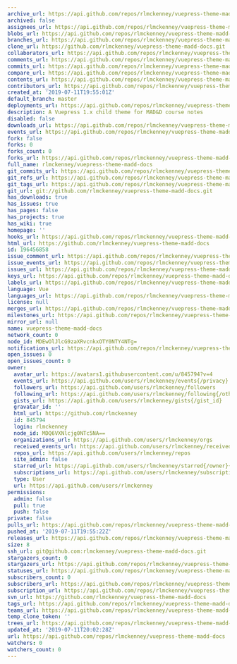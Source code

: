 ```yaml
---
archive_url: https://api.github.com/repos/rlmckenney/vuepress-theme-madd-docs/{archive_format}{/ref}
archived: false
assignees_url: https://api.github.com/repos/rlmckenney/vuepress-theme-madd-docs/assignees{/user}
blobs_url: https://api.github.com/repos/rlmckenney/vuepress-theme-madd-docs/git/blobs{/sha}
branches_url: https://api.github.com/repos/rlmckenney/vuepress-theme-madd-docs/branches{/branch}
clone_url: https://github.com/rlmckenney/vuepress-theme-madd-docs.git
collaborators_url: https://api.github.com/repos/rlmckenney/vuepress-theme-madd-docs/collaborators{/collaborator}
comments_url: https://api.github.com/repos/rlmckenney/vuepress-theme-madd-docs/comments{/number}
commits_url: https://api.github.com/repos/rlmckenney/vuepress-theme-madd-docs/commits{/sha}
compare_url: https://api.github.com/repos/rlmckenney/vuepress-theme-madd-docs/compare/{base}...{head}
contents_url: https://api.github.com/repos/rlmckenney/vuepress-theme-madd-docs/contents/{+path}
contributors_url: https://api.github.com/repos/rlmckenney/vuepress-theme-madd-docs/contributors
created_at: '2019-07-11T19:55:01Z'
default_branch: master
deployments_url: https://api.github.com/repos/rlmckenney/vuepress-theme-madd-docs/deployments
description: A Vuepress 1.x child theme for MAD&D course notes
disabled: false
downloads_url: https://api.github.com/repos/rlmckenney/vuepress-theme-madd-docs/downloads
events_url: https://api.github.com/repos/rlmckenney/vuepress-theme-madd-docs/events
fork: false
forks: 0
forks_count: 0
forks_url: https://api.github.com/repos/rlmckenney/vuepress-theme-madd-docs/forks
full_name: rlmckenney/vuepress-theme-madd-docs
git_commits_url: https://api.github.com/repos/rlmckenney/vuepress-theme-madd-docs/git/commits{/sha}
git_refs_url: https://api.github.com/repos/rlmckenney/vuepress-theme-madd-docs/git/refs{/sha}
git_tags_url: https://api.github.com/repos/rlmckenney/vuepress-theme-madd-docs/git/tags{/sha}
git_url: git://github.com/rlmckenney/vuepress-theme-madd-docs.git
has_downloads: true
has_issues: true
has_pages: false
has_projects: true
has_wiki: true
homepage: ''
hooks_url: https://api.github.com/repos/rlmckenney/vuepress-theme-madd-docs/hooks
html_url: https://github.com/rlmckenney/vuepress-theme-madd-docs
id: 196456858
issue_comment_url: https://api.github.com/repos/rlmckenney/vuepress-theme-madd-docs/issues/comments{/number}
issue_events_url: https://api.github.com/repos/rlmckenney/vuepress-theme-madd-docs/issues/events{/number}
issues_url: https://api.github.com/repos/rlmckenney/vuepress-theme-madd-docs/issues{/number}
keys_url: https://api.github.com/repos/rlmckenney/vuepress-theme-madd-docs/keys{/key_id}
labels_url: https://api.github.com/repos/rlmckenney/vuepress-theme-madd-docs/labels{/name}
language: Vue
languages_url: https://api.github.com/repos/rlmckenney/vuepress-theme-madd-docs/languages
license: null
merges_url: https://api.github.com/repos/rlmckenney/vuepress-theme-madd-docs/merges
milestones_url: https://api.github.com/repos/rlmckenney/vuepress-theme-madd-docs/milestones{/number}
mirror_url: null
name: vuepress-theme-madd-docs
network_count: 0
node_id: MDEwOlJlcG9zaXRvcnkxOTY0NTY4NTg=
notifications_url: https://api.github.com/repos/rlmckenney/vuepress-theme-madd-docs/notifications{?since,all,participating}
open_issues: 0
open_issues_count: 0
owner:
  avatar_url: https://avatars1.githubusercontent.com/u/845794?v=4
  events_url: https://api.github.com/users/rlmckenney/events{/privacy}
  followers_url: https://api.github.com/users/rlmckenney/followers
  following_url: https://api.github.com/users/rlmckenney/following{/other_user}
  gists_url: https://api.github.com/users/rlmckenney/gists{/gist_id}
  gravatar_id: ''
  html_url: https://github.com/rlmckenney
  id: 845794
  login: rlmckenney
  node_id: MDQ6VXNlcjg0NTc5NA==
  organizations_url: https://api.github.com/users/rlmckenney/orgs
  received_events_url: https://api.github.com/users/rlmckenney/received_events
  repos_url: https://api.github.com/users/rlmckenney/repos
  site_admin: false
  starred_url: https://api.github.com/users/rlmckenney/starred{/owner}{/repo}
  subscriptions_url: https://api.github.com/users/rlmckenney/subscriptions
  type: User
  url: https://api.github.com/users/rlmckenney
permissions:
  admin: false
  pull: true
  push: false
private: false
pulls_url: https://api.github.com/repos/rlmckenney/vuepress-theme-madd-docs/pulls{/number}
pushed_at: '2019-07-11T19:55:22Z'
releases_url: https://api.github.com/repos/rlmckenney/vuepress-theme-madd-docs/releases{/id}
size: 8
ssh_url: git@github.com:rlmckenney/vuepress-theme-madd-docs.git
stargazers_count: 0
stargazers_url: https://api.github.com/repos/rlmckenney/vuepress-theme-madd-docs/stargazers
statuses_url: https://api.github.com/repos/rlmckenney/vuepress-theme-madd-docs/statuses/{sha}
subscribers_count: 0
subscribers_url: https://api.github.com/repos/rlmckenney/vuepress-theme-madd-docs/subscribers
subscription_url: https://api.github.com/repos/rlmckenney/vuepress-theme-madd-docs/subscription
svn_url: https://github.com/rlmckenney/vuepress-theme-madd-docs
tags_url: https://api.github.com/repos/rlmckenney/vuepress-theme-madd-docs/tags
teams_url: https://api.github.com/repos/rlmckenney/vuepress-theme-madd-docs/teams
temp_clone_token: ''
trees_url: https://api.github.com/repos/rlmckenney/vuepress-theme-madd-docs/git/trees{/sha}
updated_at: '2019-07-11T20:02:28Z'
url: https://api.github.com/repos/rlmckenney/vuepress-theme-madd-docs
watchers: 0
watchers_count: 0
---
```


